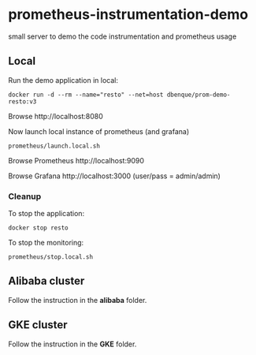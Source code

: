 # prometheus-instrumentation-demo
small server to demo the code instrumentation and prometheus usage

## Local

Run the demo application in local:
```
docker run -d --rm --name="resto" --net=host dbenque/prom-demo-resto:v3
```

Browse http://localhost:8080

Now launch local instance of prometheus (and grafana)
```
prometheus/launch.local.sh
```

Browse Prometheus http://localhost:9090

Browse Grafana http://localhost:3000   (user/pass = admin/admin)

### Cleanup

To stop the application:
```
docker stop resto
```
To stop the monitoring:
```
prometheus/stop.local.sh
```


## Alibaba cluster

Follow the instruction in the **alibaba** folder.

## GKE cluster

Follow the instruction in the **GKE** folder.